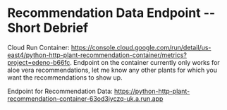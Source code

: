 # Recommendation Data Endpoint -- Short Debrief

Cloud Run Container: https://console.cloud.google.com/run/detail/us-east4/python-http-plant-recommendation-container/metrics?project=edeno-b66fc. Endpoint on the container currently only works for aloe vera recommendations, let me know any other plants for which you want the recommendations to show up.

Endpoint for Recommendation Data: https://python-http-plant-recommendation-container-63od3iyczq-uk.a.run.app
